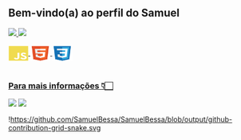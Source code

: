 ## Bem-vindo(a) ao perfil do Samuel

<div>
<a href="https://github.com/Samuel-Bessa-Pereira">
<img height="180em" src="https://github-readme-stats.vercel.app/api?username=SamuelBessa&show_icons=true&theme=tokyonight&include_all_commits=true&count_private=true"/>
<img height="180em" src="https://github-readme-stats.vercel.app/api/top-langs/?username=SamuelBessa&layout=compact&langs_count=6&theme=tokyonight"/>

</div>
<div style="display: inline_block"><br>
<img align="center" alt="Js" height="30" width="40" src="https://raw.githubusercontent.com/devicons/devicon/master/icons/javascript/javascript-plain.svg">
<img align="center" alt="HTML" height="30" width="40" src="https://raw.githubusercontent.com/devicons/devicon/master/icons/html5/html5-original.svg">
<img align="center" alt="CSS" height="30" width="40" src="https://raw.githubusercontent.com/devicons/devicon/master/icons/css3/css3-original.svg">
</div>

<br>

### Para mais informações 👇🏻

<div>

<a href = "[Dev.samuelbessa@gmail.com](mailto:Dev.samuelbessa@gmail.com)"><img src="https://img.shields.io/badge/-Gmail-%23333?style=for-the-badge&logo=gmail&logoColor=white" target="_blank"></a>
<a href="https://www.linkedin.com/in/samuel-bessa-pereira-bessa-pereira-b36444276" target="_blank"><img src="https://img.shields.io/badge/-LinkedIn-%230077B5?style=for-the-badge&logo=linkedin&logoColor=white" target="_blank"></a>

!https://github.com/SamuelBessa/SamuelBessa/blob/output/github-contribution-grid-snake.svg

</div>
